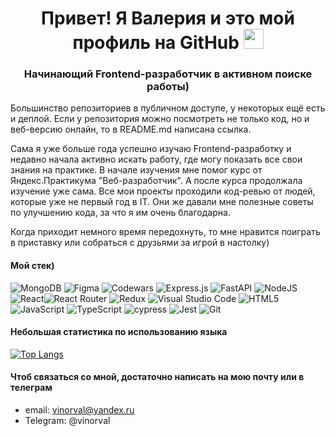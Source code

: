 <h1 align="center">Привет! Я Валерия и это мой профиль на GitHub 
  <img src="https://github.com/blackcater/blackcater/raw/main/images/Hi.gif" height="32"/>
</h1>
<h3 align="center">Начинающий Frontend-разработчик в активном поиске работы)</h3>
 
 Большинство репозиториев в публичном доступе, у некоторых ещё есть и деплой. Если у репозитория можно посмотреть не только код, но и веб-версию онлайн, то в README.md написана ссылка.
 
Сама я уже больше года успешно изучаю Frontend-разработку и недавно начала активно искать работу, где могу показать все свои знания на практике. В начале изучения мне помог курс от Яндекс.Практикума "Веб-разработчик". А после курса продолжала изучение уже сама. Все мои проекты проходили код-ревью от людей, которые уже не первый год в IT. Они же давали мне полезные советы по улучшению кода, за что я им очень благодарна.

Когда приходит немного время передохнуть, то мне нравится поиграть в приставку или собраться с друзьями за игрой в настолку)

 
#### Мой стек)

![MongoDB](https://img.shields.io/badge/MongoDB-%234ea94b.svg?style=for-the-badge&logo=mongodb&logoColor=white)
![Figma](https://img.shields.io/badge/figma-%23F24E1E.svg?style=for-the-badge&logo=figma&logoColor=white)
![Codewars](https://img.shields.io/badge/Codewars-B1361E?style=for-the-badge&logo=codewars&logoColor=grey)
![Express.js](https://img.shields.io/badge/express.js-%23404d59.svg?style=for-the-badge&logo=express&logoColor=%2361DAFB)
![FastAPI](https://img.shields.io/badge/FastAPI-005571?style=for-the-badge&logo=fastapi)
![NodeJS](https://img.shields.io/badge/node.js-6DA55F?style=for-the-badge&logo=node.js&logoColor=white)
![React](https://img.shields.io/badge/react-%2320232a.svg?style=for-the-badge&logo=react&logoColor=%2361DAFB)![React Router](https://img.shields.io/badge/React_Router-CA4245?style=for-the-badge&logo=react-router&logoColor=white)
![Redux](https://img.shields.io/badge/redux-%23593d88.svg?style=for-the-badge&logo=redux&logoColor=white)
![Visual Studio Code](https://img.shields.io/badge/Visual%20Studio%20Code-0078d7.svg?style=for-the-badge&logo=visual-studio-code&logoColor=white)
![HTML5](https://img.shields.io/badge/html5-%23E34F26.svg?style=for-the-badge&logo=html5&logoColor=white)
![JavaScript](https://img.shields.io/badge/javascript-%23323330.svg?style=for-the-badge&logo=javascript&logoColor=%23F7DF1E)
![TypeScript](https://img.shields.io/badge/typescript-%23007ACC.svg?style=for-the-badge&logo=typescript&logoColor=white)
![cypress](https://img.shields.io/badge/-cypress-%23E5E5E5?style=for-the-badge&logo=cypress&logoColor=058a5e)
![Jest](https://img.shields.io/badge/-jest-%23C21325?style=for-the-badge&logo=jest&logoColor=white)
![Git](https://img.shields.io/badge/git-%23F05033.svg?style=for-the-badge&logo=git&logoColor=white)

#### Небольшая статистика по использованию языка

[![Top Langs](https://github-readme-stats.vercel.app/api/top-langs/?username=vinorval&layout=compact)](https://github.com/anuraghazra/github-readme-stats)

#### Чтоб связаться со мной, достаточно написать на мою почту или в телеграм
* email: vinorval@yandex.ru
* Telegram: @vinorval
